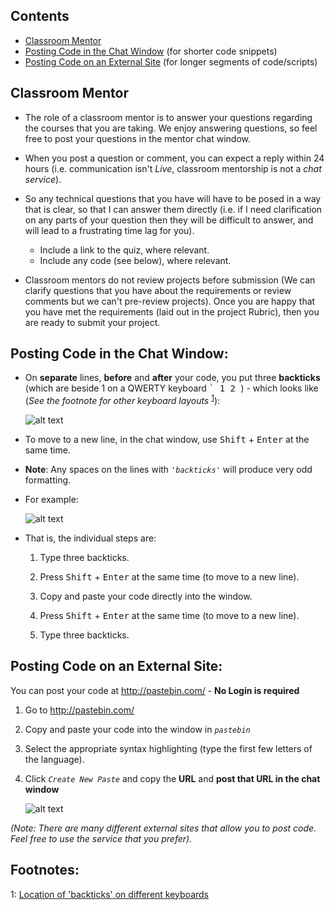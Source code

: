 [images]: # (Image References)
[image_0]: images/backtick-key.jpg "Data Types"
[image_1]: images/backticks.gif
[image_2]: images/pastebin.gif
[image_3]: responsive.gif
[image_4]: synchronousQuery.jpg


## Contents
- [Classroom Mentor](#MENTOR)
- [Posting Code in the Chat Window](#SNIPPETS) (for shorter code snippets)
- [Posting Code on an External Site](#CODE) (for longer segments of code/scripts) 

<a id='MENTOR'></a>
## Classroom Mentor

- The role of a classroom mentor is to answer your questions regarding the courses that you are taking. We enjoy answering questions, so feel free to post your questions in the mentor chat window.

- When you post a question or comment, you can expect a reply within 24 hours (i.e. communication isn't *Live*, classroom mentorship is not a *chat service*).

- So any technical questions that you have will have to be posed in a way that is clear, so that I can answer them directly (i.e. if I need clarification on any parts of your question then they will be difficult to answer, and will lead to a frustrating time lag for you).

  - Include a link to the quiz, where relevant.
  - Include any code (see below), where relevant.

- Classroom mentors do not review projects before submission (We can clarify questions that you have about the requirements or review comments but we can't pre-review projects). Once you are happy that you have met the requirements (laid out in the project Rubric), then you are ready to submit your project.

<a id='SNIPPETS'></a>
## Posting Code in the Chat Window:

- On **separate** lines, **before** and **after** your code, you put three **backticks**  (which are beside 1 on a QWERTY keyboard  <kbd>  ` </kbd> <kbd>  1 </kbd> </kbd> <kbd>  2 </kbd>  ) - which looks like (*See the footnote for other keyboard layouts* <sup>[1](#myfootnote1)</sup>):

    ![alt text][image_0]
    
- To move to a new line, in the chat window, use <kbd>Shift</kbd> + <kbd>Enter</kbd> at the same time.

- **Note**: Any spaces on the lines with _`'backticks'`_ will produce very odd formatting.

- For example:

    ![alt text][image_1]

- That is, the individual steps are:

  1. Type three backticks.

  2. Press <kbd>Shift</kbd> + <kbd>Enter</kbd> at the same time (to move to a new line).

  3. Copy and paste your code directly into the window.

  4. Press <kbd>Shift</kbd> + <kbd>Enter</kbd> at the same time (to move to a new line).

  5. Type three backticks.


<a id='CODE'></a>
## Posting Code on an External Site:

You can post your code at http://pastebin.com/ - **No Login is required**

1. Go to http://pastebin.com/

2. Copy and paste your code into the window in *`pastebin`*

3. Select the appropriate syntax highlighting (type the first few letters of the language).

4. Click *`Create New Paste`* and copy the **URL** and **post that URL in the chat window**

    
    ![alt text][image_2]
    


*(Note: There are many different external sites that allow you to post code. Feel free to use the service that you prefer).*

## Footnotes:

<a name="myfootnote1">1</a>: <a href="http://superuser.com/questions/254076/how-do-i-type-the-tick-and-backtick-characters-on-windows">Location of 'backticks' on different keyboards</a>
